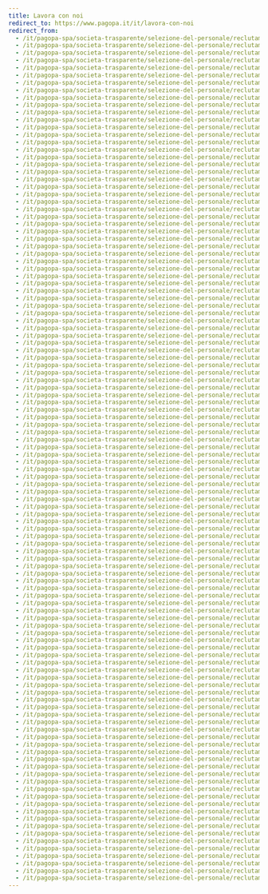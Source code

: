 ```yaml
---
title: Lavora con noi
redirect_to: https://www.pagopa.it/it/lavora-con-noi
redirect_from:
  - /it/pagopa-spa/societa-trasparente/selezione-del-personale/reclutamento-del-personale/
  - /it/pagopa-spa/societa-trasparente/selezione-del-personale/reclutamento-del-personale/lavora-con-noi/
  - /it/pagopa-spa/societa-trasparente/selezione-del-personale/reclutamento-del-personale/lavora-con-noi/AcAs_2021/
  - /it/pagopa-spa/societa-trasparente/selezione-del-personale/reclutamento-del-personale/lavora-con-noi/account-associate/
  - /it/pagopa-spa/societa-trasparente/selezione-del-personale/reclutamento-del-personale/lavora-con-noi/account-manager-2/
  - /it/pagopa-spa/societa-trasparente/selezione-del-personale/reclutamento-del-personale/lavora-con-noi/account-manager/
  - /it/pagopa-spa/societa-trasparente/selezione-del-personale/reclutamento-del-personale/lavora-con-noi/AePSpec/
  - /it/pagopa-spa/societa-trasparente/selezione-del-personale/reclutamento-del-personale/lavora-con-noi/application-security-engineer/
  - /it/pagopa-spa/societa-trasparente/selezione-del-personale/reclutamento-del-personale/lavora-con-noi/Assistentedidirezione/
  - /it/pagopa-spa/societa-trasparente/selezione-del-personale/reclutamento-del-personale/lavora-con-noi/associate-financial-officer/
  - /it/pagopa-spa/societa-trasparente/selezione-del-personale/reclutamento-del-personale/lavora-con-noi/BT_2021/
  - /it/pagopa-spa/societa-trasparente/selezione-del-personale/reclutamento-del-personale/lavora-con-noi/BusinessDev/
  - /it/pagopa-spa/societa-trasparente/selezione-del-personale/reclutamento-del-personale/lavora-con-noi/buyertecnico/
  - /it/pagopa-spa/societa-trasparente/selezione-del-personale/reclutamento-del-personale/lavora-con-noi/chief-communication-officer/
  - /it/pagopa-spa/societa-trasparente/selezione-del-personale/reclutamento-del-personale/lavora-con-noi/chief-data-officer/
  - /it/pagopa-spa/societa-trasparente/selezione-del-personale/reclutamento-del-personale/lavora-con-noi/chief-product-officer/
  - /it/pagopa-spa/societa-trasparente/selezione-del-personale/reclutamento-del-personale/lavora-con-noi/chief-technology-officer/
  - /it/pagopa-spa/societa-trasparente/selezione-del-personale/reclutamento-del-personale/lavora-con-noi/cloudeng_si/
  - /it/pagopa-spa/societa-trasparente/selezione-del-personale/reclutamento-del-personale/lavora-con-noi/cm/
  - /it/pagopa-spa/societa-trasparente/selezione-del-personale/reclutamento-del-personale/lavora-con-noi/communication-specialist/
  - /it/pagopa-spa/societa-trasparente/selezione-del-personale/reclutamento-del-personale/lavora-con-noi/communication-specialist2/
  - /it/pagopa-spa/societa-trasparente/selezione-del-personale/reclutamento-del-personale/lavora-con-noi/data-strategy-2021/
  - /it/pagopa-spa/societa-trasparente/selezione-del-personale/reclutamento-del-personale/lavora-con-noi/design-project-manager/
  - /it/pagopa-spa/societa-trasparente/selezione-del-personale/reclutamento-del-personale/lavora-con-noi/direttore-area-tecnica/
  - /it/pagopa-spa/societa-trasparente/selezione-del-personale/reclutamento-del-personale/lavora-con-noi/direttorebusinessdevstrategy/
  - /it/pagopa-spa/societa-trasparente/selezione-del-personale/reclutamento-del-personale/lavora-con-noi/esperto-comunicazione-istituzionale/
  - /it/pagopa-spa/societa-trasparente/selezione-del-personale/reclutamento-del-personale/lavora-con-noi/espertoeconomista/
  - /it/pagopa-spa/societa-trasparente/selezione-del-personale/reclutamento-del-personale/lavora-con-noi/frontend-engineer/
  - /it/pagopa-spa/societa-trasparente/selezione-del-personale/reclutamento-del-personale/lavora-con-noi/frontend-engineer2/
  - /it/pagopa-spa/societa-trasparente/selezione-del-personale/reclutamento-del-personale/lavora-con-noi/functionalprogrammer/
  - /it/pagopa-spa/societa-trasparente/selezione-del-personale/reclutamento-del-personale/lavora-con-noi/general-counsel/
  - /it/pagopa-spa/societa-trasparente/selezione-del-personale/reclutamento-del-personale/lavora-con-noi/head-corporate-affairs/
  - /it/pagopa-spa/societa-trasparente/selezione-del-personale/reclutamento-del-personale/lavora-con-noi/head-of-experience-design/
  - /it/pagopa-spa/societa-trasparente/selezione-del-personale/reclutamento-del-personale/lavora-con-noi/head-of-service-design/
  - /it/pagopa-spa/societa-trasparente/selezione-del-personale/reclutamento-del-personale/lavora-con-noi/headofHR/
  - /it/pagopa-spa/societa-trasparente/selezione-del-personale/reclutamento-del-personale/lavora-con-noi/ias-enti/
  - /it/pagopa-spa/societa-trasparente/selezione-del-personale/reclutamento-del-personale/lavora-con-noi/ias-privato/
  - /it/pagopa-spa/societa-trasparente/selezione-del-personale/reclutamento-del-personale/lavora-con-noi/impiegati-l68/
  - /it/pagopa-spa/societa-trasparente/selezione-del-personale/reclutamento-del-personale/lavora-con-noi/infraseceng-2021/
  - /it/pagopa-spa/societa-trasparente/selezione-del-personale/reclutamento-del-personale/lavora-con-noi/infrastructure-security-engineer/
  - /it/pagopa-spa/societa-trasparente/selezione-del-personale/reclutamento-del-personale/lavora-con-noi/internas-2021/
  - /it/pagopa-spa/societa-trasparente/selezione-del-personale/reclutamento-del-personale/lavora-con-noi/jlc-2021/
  - /it/pagopa-spa/societa-trasparente/selezione-del-personale/reclutamento-del-personale/lavora-con-noi/Jrdataengineer_2021/
  - /it/pagopa-spa/societa-trasparente/selezione-del-personale/reclutamento-del-personale/lavora-con-noi/JRFacility/
  - /it/pagopa-spa/societa-trasparente/selezione-del-personale/reclutamento-del-personale/lavora-con-noi/jrfinancialassist-2021/
  - /it/pagopa-spa/societa-trasparente/selezione-del-personale/reclutamento-del-personale/lavora-con-noi/junior-data-scientist/
  - /it/pagopa-spa/societa-trasparente/selezione-del-personale/reclutamento-del-personale/lavora-con-noi/junior-hr-specialist/
  - /it/pagopa-spa/societa-trasparente/selezione-del-personale/reclutamento-del-personale/lavora-con-noi/junior-operations-manager/
  - /it/pagopa-spa/societa-trasparente/selezione-del-personale/reclutamento-del-personale/lavora-con-noi/junior-procurement-officer/
  - /it/pagopa-spa/societa-trasparente/selezione-del-personale/reclutamento-del-personale/lavora-con-noi/junior-software-engineer/
  - /it/pagopa-spa/societa-trasparente/selezione-del-personale/reclutamento-del-personale/lavora-con-noi/JuniorSoftwareEng_mag2021/
  - /it/pagopa-spa/societa-trasparente/selezione-del-personale/reclutamento-del-personale/lavora-con-noi/LeadQA/
  - /it/pagopa-spa/societa-trasparente/selezione-del-personale/reclutamento-del-personale/lavora-con-noi/LeadSD/
  - /it/pagopa-spa/societa-trasparente/selezione-del-personale/reclutamento-del-personale/lavora-con-noi/LeadUID/
  - /it/pagopa-spa/societa-trasparente/selezione-del-personale/reclutamento-del-personale/lavora-con-noi/legal-counsel-2/
  - /it/pagopa-spa/societa-trasparente/selezione-del-personale/reclutamento-del-personale/lavora-con-noi/legal-counsel/
  - /it/pagopa-spa/societa-trasparente/selezione-del-personale/reclutamento-del-personale/lavora-con-noi/media-relations-expert/
  - /it/pagopa-spa/societa-trasparente/selezione-del-personale/reclutamento-del-personale/lavora-con-noi/medior-data-engineer/
  - /it/pagopa-spa/societa-trasparente/selezione-del-personale/reclutamento-del-personale/lavora-con-noi/mobileeng_2021/
  - /it/pagopa-spa/societa-trasparente/selezione-del-personale/reclutamento-del-personale/lavora-con-noi/office-manager/
  - /it/pagopa-spa/societa-trasparente/selezione-del-personale/reclutamento-del-personale/lavora-con-noi/operationspecialist_2021/
  - /it/pagopa-spa/societa-trasparente/selezione-del-personale/reclutamento-del-personale/lavora-con-noi/OpSpec2_2021/
  - /it/pagopa-spa/societa-trasparente/selezione-del-personale/reclutamento-del-personale/lavora-con-noi/pmo/
  - /it/pagopa-spa/societa-trasparente/selezione-del-personale/reclutamento-del-personale/lavora-con-noi/product-owner/
  - /it/pagopa-spa/societa-trasparente/selezione-del-personale/reclutamento-del-personale/lavora-con-noi/product-owner2/
  - /it/pagopa-spa/societa-trasparente/selezione-del-personale/reclutamento-del-personale/lavora-con-noi/Regolamento_selezione_personale.pdf
  - /it/pagopa-spa/societa-trasparente/selezione-del-personale/reclutamento-del-personale/lavora-con-noi/responsabile-marketing/
  - /it/pagopa-spa/societa-trasparente/selezione-del-personale/reclutamento-del-personale/lavora-con-noi/responsabile-relazioni-e-affari-istituzionali/
  - /it/pagopa-spa/societa-trasparente/selezione-del-personale/reclutamento-del-personale/lavora-con-noi/responscofi/
  - /it/pagopa-spa/societa-trasparente/selezione-del-personale/reclutamento-del-personale/lavora-con-noi/segreteria/
  - /it/pagopa-spa/societa-trasparente/selezione-del-personale/reclutamento-del-personale/lavora-con-noi/senior-architect-engineer-payment-systems/
  - /it/pagopa-spa/societa-trasparente/selezione-del-personale/reclutamento-del-personale/lavora-con-noi/senior-data-visualization/
  - /it/pagopa-spa/societa-trasparente/selezione-del-personale/reclutamento-del-personale/lavora-con-noi/senior-devops-engineer/
  - /it/pagopa-spa/societa-trasparente/selezione-del-personale/reclutamento-del-personale/lavora-con-noi/senior-finance-tax/
  - /it/pagopa-spa/societa-trasparente/selezione-del-personale/reclutamento-del-personale/lavora-con-noi/senior-interaction-designer/
  - /it/pagopa-spa/societa-trasparente/selezione-del-personale/reclutamento-del-personale/lavora-con-noi/senior-proc-officer/
  - /it/pagopa-spa/societa-trasparente/selezione-del-personale/reclutamento-del-personale/lavora-con-noi/senior-sales-manager/
  - /it/pagopa-spa/societa-trasparente/selezione-del-personale/reclutamento-del-personale/lavora-con-noi/senior-service-designer/
  - /it/pagopa-spa/societa-trasparente/selezione-del-personale/reclutamento-del-personale/lavora-con-noi/senior-software-engineer/
  - /it/pagopa-spa/societa-trasparente/selezione-del-personale/reclutamento-del-personale/lavora-con-noi/senior-ui-designer-2021/
  - /it/pagopa-spa/societa-trasparente/selezione-del-personale/reclutamento-del-personale/lavora-con-noi/senior-ui-designer/
  - /it/pagopa-spa/societa-trasparente/selezione-del-personale/reclutamento-del-personale/lavora-con-noi/smm/
  - /it/pagopa-spa/societa-trasparente/selezione-del-personale/reclutamento-del-personale/lavora-con-noi/SoftwareEng_mag2021/
  - /it/pagopa-spa/societa-trasparente/selezione-del-personale/reclutamento-del-personale/lavora-con-noi/sproman-si/
  - /it/pagopa-spa/societa-trasparente/selezione-del-personale/reclutamento-del-personale/lavora-con-noi/SRDESENG/
  - /it/pagopa-spa/societa-trasparente/selezione-del-personale/reclutamento-del-personale/lavora-con-noi/SrSoftwareEng_mag2021/
  - /it/pagopa-spa/societa-trasparente/selezione-del-personale/reclutamento-del-personale/lavora-con-noi/srsoftwareengSI_2021/
  - /it/pagopa-spa/societa-trasparente/selezione-del-personale/reclutamento-del-personale/lavora-con-noi/SRUXWR/
  - /it/pagopa-spa/societa-trasparente/selezione-del-personale/reclutamento-del-personale/lavora-con-noi/Stage_Acquisti/
  - /it/pagopa-spa/societa-trasparente/selezione-del-personale/reclutamento-del-personale/lavora-con-noi/stage-area-account/
  - /it/pagopa-spa/societa-trasparente/selezione-del-personale/reclutamento-del-personale/lavora-con-noi/stage-area-affari/
  - /it/pagopa-spa/societa-trasparente/selezione-del-personale/reclutamento-del-personale/lavora-con-noi/stage-area-dati/
  - /it/pagopa-spa/societa-trasparente/selezione-del-personale/reclutamento-del-personale/lavora-con-noi/stage-area-finance/
  - /it/pagopa-spa/societa-trasparente/selezione-del-personale/reclutamento-del-personale/lavora-con-noi/stage-area-hr/
  - /it/pagopa-spa/societa-trasparente/selezione-del-personale/reclutamento-del-personale/lavora-con-noi/stage-area-legal/
  - /it/pagopa-spa/societa-trasparente/selezione-del-personale/reclutamento-del-personale/lavora-con-noi/stage-area-visual/
  - /it/pagopa-spa/societa-trasparente/selezione-del-personale/reclutamento-del-personale/lavora-con-noi/stage-interaction/
  - /it/pagopa-spa/societa-trasparente/selezione-del-personale/reclutamento-del-personale/lavora-con-noi/tech-support/
  - /it/pagopa-spa/societa-trasparente/selezione-del-personale/reclutamento-del-personale/lavora-con-noi/technical-operation-manager-2/
  - /it/pagopa-spa/societa-trasparente/selezione-del-personale/reclutamento-del-personale/lavora-con-noi/technical-operation-manager/
  - /it/pagopa-spa/societa-trasparente/selezione-del-personale/reclutamento-del-personale/lavora-con-noi/technical-project-manager/
  - /it/pagopa-spa/societa-trasparente/selezione-del-personale/reclutamento-del-personale/lavora-con-noi/technical-recruiter/
  - /it/pagopa-spa/societa-trasparente/selezione-del-personale/reclutamento-del-personale/lavora-con-noi/tecwriter-2021/
  - /it/pagopa-spa/societa-trasparente/selezione-del-personale/reclutamento-del-personale/lavora-con-noi/tpm-2021/
  - /it/pagopa-spa/societa-trasparente/selezione-del-personale/reclutamento-del-personale/lavora-con-noi/tpm-performance-observability/
  - /it/pagopa-spa/societa-trasparente/selezione-del-personale/reclutamento-del-personale/lavora-con-noi/tpm-site-reliability-service-quality/
  - /it/pagopa-spa/societa-trasparente/selezione-del-personale/reclutamento-del-personale/lavora-con-noi/tpm/
  - /it/pagopa-spa/societa-trasparente/selezione-del-personale/reclutamento-del-personale/lavora-con-noi/tpmBI_2021/
  - /it/pagopa-spa/societa-trasparente/selezione-del-personale/reclutamento-del-personale/lavora-con-noi/university-relation-manager/
  - /it/pagopa-spa/societa-trasparente/selezione-del-personale/reclutamento-del-personale/lavora-con-noi/ux-designer/
  - /it/pagopa-spa/societa-trasparente/selezione-del-personale/reclutamento-del-personale/lavora-con-noi/ux-writer/
  - /it/pagopa-spa/societa-trasparente/selezione-del-personale/reclutamento-del-personale/lavora-con-noi/UXWR/
  - /it/pagopa-spa/societa-trasparente/selezione-del-personale/reclutamento-del-personale/lavora-con-noi/VisualDes/
  - /it/pagopa-spa/societa-trasparente/selezione-del-personale/reclutamento-del-personale/spec-amm-pers/
---
```

